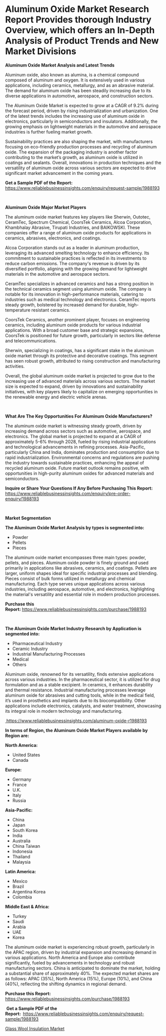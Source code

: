 <p><h1>Aluminum Oxide Market Research Report Provides thorough Industry Overview, which offers an In-Depth Analysis of Product Trends and New Market Divisions</h1></p><p><strong>Aluminum Oxide Market Analysis and Latest Trends</strong></p>
<p><p>Aluminum oxide, also known as alumina, is a chemical compound composed of aluminum and oxygen. It is extensively used in various applications, including ceramics, metallurgy, and as an abrasive material. The demand for aluminum oxide has been steadily increasing due to its diverse applications in automotive, aerospace, and construction sectors. </p><p>The Aluminum Oxide Market is expected to grow at a CAGR of 9.2% during the forecast period, driven by rising industrialization and urbanization. One of the latest trends includes the increasing use of aluminum oxide in electronics, particularly in semiconductors and insulators. Additionally, the growing emphasis on lightweight materials in the automotive and aerospace industries is further fueling market growth.</p><p>Sustainability practices are also shaping the market, with manufacturers focusing on eco-friendly production processes and recycling of aluminum oxide. The expansion of the packaging industry is another factor contributing to the market’s growth, as aluminum oxide is utilized in coatings and sealants. Overall, innovations in production techniques and the versatility of aluminum oxide across various sectors are expected to drive significant market advancement in the coming years.</p></p>
<p><strong>Get a Sample PDF of the Report:&nbsp;</strong> <a href="https://www.reliablebusinessinsights.com/enquiry/request-sample/1988193?utm_campaign=3035&utm_medium=2&utm_source=Github&utm_content=ia&utm_term=01042025&utm_id=aluminum-oxide">https://www.reliablebusinessinsights.com/enquiry/request-sample/1988193</a></p>
<p>&nbsp;</p>
<p><strong>Aluminum Oxide Major Market Players</strong></p>
<p><p>The aluminum oxide market features key players like Sherwin, Outotec, CeramTec, Spectrum Chemical, CoorsTek Ceramics, Alcoa Corporation, Khambhalay Abrasive, Tirupati Industries, and BAIKOWSKI. These companies offer a range of aluminum oxide products for applications in ceramics, abrasives, electronics, and coatings.</p><p>Alcoa Corporation stands out as a leader in aluminum production, leveraging its advanced smelting technology to enhance efficiency. Its commitment to sustainable practices is reflected in its investments to reduce carbon emissions. The company's revenue is driven by its diversified portfolio, aligning with the growing demand for lightweight materials in the automotive and aerospace sectors.</p><p>CeramTec specializes in advanced ceramics and has a strong position in the technical ceramics segment using aluminum oxide. The company is notable for its innovation in high-performance materials, catering to industries such as medical technology and electronics. CeramTec reports steady growth, bolstered by increased demand for durable, high-temperature resistant ceramics.</p><p>CoorsTek Ceramics, another prominent player, focuses on engineering ceramics, including aluminum oxide products for various industrial applications. With a broad customer base and strategic expansions, CoorsTek is positioned for future growth, particularly in sectors like defense and telecommunications.</p><p>Sherwin, specializing in coatings, has a significant stake in the aluminum oxide market through its protective and decorative coatings. This segment has seen robust growth, attributed to rising construction and manufacturing activities.</p><p>Overall, the global aluminum oxide market is projected to grow due to the increasing use of advanced materials across various sectors. The market size is expected to expand, driven by innovations and sustainability initiatives, with key players likely to capitalize on emerging opportunities in the renewable energy and electric vehicle arenas.</p></p>
<p>&nbsp;</p>
<p><strong>What Are The Key Opportunities For Aluminum Oxide Manufacturers?</strong></p>
<p><p>The aluminum oxide market is witnessing steady growth, driven by increasing demand across sectors such as automotive, aerospace, and electronics. The global market is projected to expand at a CAGR of approximately 5-6% through 2028, fueled by rising industrial applications and technological advancements in refining processes. Asia-Pacific, particularly China and India, dominates production and consumption due to rapid industrialization. Environmental concerns and regulations are pushing the industry towards sustainable practices, enhancing the appeal of recycled aluminum oxide. Future market outlook remains positive, with opportunities in high-purity aluminum oxides for advanced materials and semiconductors.</p></p>
<p><strong>Inquire or Share Your Questions If Any Before Purchasing This Report:</strong> <a href="https://www.reliablebusinessinsights.com/enquiry/pre-order-enquiry/1988193?utm_campaign=3035&utm_medium=2&utm_source=Github&utm_content=ia&utm_term=01042025&utm_id=aluminum-oxide">https://www.reliablebusinessinsights.com/enquiry/pre-order-enquiry/1988193</a></p>
<p>&nbsp;</p>
<p><strong>Market Segmentation</strong></p>
<p><strong>The Aluminum Oxide Market Analysis by types is segmented into:</strong></p>
<p><ul><li>Powder</li><li>Pellets</li><li>Pieces</li></ul></p>
<p><p>The aluminum oxide market encompasses three main types: powder, pellets, and pieces. Aluminum oxide powder is finely ground and used primarily in applications like abrasives, ceramics, and coatings. Pellets are larger, uniform shapes ideal for specific industrial processes and blending. Pieces consist of bulk forms utilized in metallurgy and chemical manufacturing. Each type serves unique applications across various industries, including aerospace, automotive, and electronics, highlighting the material's versatility and essential role in modern production processes.</p></p>
<p><strong>Purchase this Report:&nbsp;</strong><a href="https://www.reliablebusinessinsights.com/purchase/1988193?utm_campaign=3035&utm_medium=2&utm_source=Github&utm_content=ia&utm_term=01042025&utm_id=aluminum-oxide">https://www.reliablebusinessinsights.com/purchase/1988193</a></p>
<p>&nbsp;</p>
<p><strong>The Aluminum Oxide Market Industry Research by Application is segmented into:</strong></p>
<p><ul><li>Pharmaceutical Industry</li><li>Ceramic Industry</li><li>Industrial Manufacturing Processes</li><li>Medical</li><li>Others</li></ul></p>
<p><p>Aluminum oxide, renowned for its versatility, finds extensive applications across various industries. In the pharmaceutical sector, it is utilized for drug formulation and as a stable excipient. In ceramics, it enhances durability and thermal resistance. Industrial manufacturing processes leverage aluminum oxide for abrasives and cutting tools, while in the medical field, it’s used in prosthetics and implants due to its biocompatibility. Other applications include electronics, catalysts, and water treatment, showcasing its integral role in modern technology and manufacturing.</p></p>
<p><a href="https://www.reliablebusinessinsights.com/aluminum-oxide-r1988193?utm_campaign=3035&utm_medium=2&utm_source=Github&utm_content=ia&utm_term=01042025&utm_id=aluminum-oxide">&nbsp;https://www.reliablebusinessinsights.com/aluminum-oxide-r1988193</a></p>
<p><strong>In terms of Region, the Aluminum Oxide Market Players available by Region are:</strong></p>
<p>
    <p> <strong> North America: </strong>
        <ul>
            <li>United States</li>
            <li>Canada</li>
        </ul>
        </p> 
    <p> <strong> Europe: </strong>
        <ul>
            <li>Germany</li>
            <li>France</li>
            <li>U.K.</li>
            <li>Italy</li>
            <li>Russia</li>
        </ul>
        </p> 
    <p> <strong> Asia-Pacific: </strong>
        <ul>
            <li>China</li>
            <li>Japan</li>
            <li>South Korea</li>
            <li>India</li>
            <li>Australia</li>
            <li>China Taiwan</li>
            <li>Indonesia</li>
            <li>Thailand</li>
            <li>Malaysia</li>
        </ul>
        </p> 
    <p> <strong> Latin America: </strong>
        <ul>
            <li>Mexico</li>
            <li>Brazil</li>
            <li>Argentina Korea</li>
            <li>Colombia</li>
        </ul>
        </p> 
    <p> <strong> Middle East & Africa: </strong>
        <ul>
            <li>Turkey</li>
            <li>Saudi</li>
            <li>Arabia</li>
            <li>UAE</li>
            <li>Korea</li>
        </ul>
    </p>
    </p>
<p><p>The aluminum oxide market is experiencing robust growth, particularly in the APAC region, driven by industrial expansion and increasing demand in various applications. North America and Europe also contribute significantly, fueled by advancements in technology and robust manufacturing sectors. China is anticipated to dominate the market, holding a substantial share of approximately 40%. The expected market shares are as follows: APAC (35%), North America (15%), Europe (10%), and China (40%), reflecting the shifting dynamics in regional demand.</p></p>
<p><strong>Purchase this Report: </strong><a href="https://www.reliablebusinessinsights.com/purchase/1988193?utm_campaign=3035&utm_medium=2&utm_source=Github&utm_content=ia&utm_term=01042025&utm_id=aluminum-oxide">https://www.reliablebusinessinsights.com/purchase/1988193</a></p>
<p>&nbsp;<strong>Get a Sample PDF of the Report:&nbsp;&nbsp;</strong><a href="https://www.reliablebusinessinsights.com/enquiry/request-sample/1988193?utm_campaign=3035&utm_medium=2&utm_source=Github&utm_content=ia&utm_term=01042025&utm_id=aluminum-oxide">https://www.reliablebusinessinsights.com/enquiry/request-sample/1988193</a></p>
<p><strong></strong></p>
<p><p><a href="https://github.com/saklpelzami95/Market-Research-Report-List-1/blob/main/glass-wool-insulation-market.md?utm_campaign=3035&utm_medium=2&utm_source=Github&utm_content=ia&utm_term=01042025&utm_id=aluminum-oxide">Glass Wool Insulation Market</a></p></p>